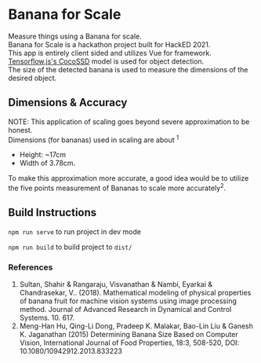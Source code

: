 # Banana for Scale

Measure things using a Banana for scale.  
Banana for Scale is a hackathon project built for HackED 2021.  
This app is entirely client sided and utilizes Vue for framework.  
[Tensorflow.js's CocoSSD](https://github.com/tensorflow/tfjs-models/tree/master/coco-ssd) model is used for object detection.  
The size of the detected banana is used to measure the dimensions of the desired object.

## Dimensions & Accuracy

NOTE: This application of scaling goes beyond severe approximation to be honest.  
Dimensions (for bananas) used in scaling are about <sup>1</sup>

- Height: ~17cm
- Width of 3.78cm.

To make this approximation more accurate, a good idea would be to utilize the five points measurement of Bananas to scale more accurately<sup>2</sup>.

## Build Instructions

`npm run serve` to run project in dev mode

`npm run build` to build project to `dist/`

### References

1. Sultan, Shahir & Rangaraju, Visvanathan & Nambi, Eyarkai & Chandrasekar, V.. (2018). Mathematical modeling of physical properties of banana fruit for machine vision systems using image processing method. Journal of Advanced Research in Dynamical and Control Systems. 10. 617.
2. Meng-Han Hu, Qing-Li Dong, Pradeep K. Malakar, Bao-Lin Liu & Ganesh K. Jaganathan (2015) Determining Banana Size Based on Computer Vision, International Journal of Food Properties, 18:3, 508-520, DOI: 10.1080/10942912.2013.833223

